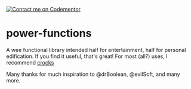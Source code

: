 [![Contact me on Codementor](https://cdn.codementor.io/badges/contact_me_github.svg)](https://www.codementor.io/bennyp?utm_source=github&utm_medium=button&utm_term=bennyp&utm_campaign=github)

# power-functions

A wee functional library intended half for entertainment, half for personal edification. If you find it useful, that's great! For most (all?) uses, I recommend [crocks](https://evilsoft.github.io/crocks)

Many thanks for much inspiration to @drBoolean, @evilSoft, and many more.
